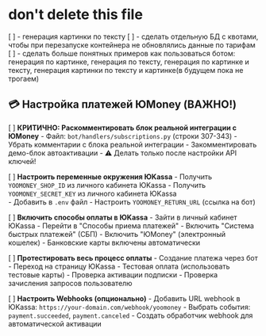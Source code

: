 # don't delete this file


[ ] - генерация картинки по тексту
[ ] - сделать отдельную БД с квотами, чтобы при перезапуске контейнера не обновлялись данные по тарифам
[ ] - сделать больше понятных примеров как пользоваться ботом: генерация по картинке, генерация по тексту, генерация по картинке и тексту, генерация картинки по тексту и картинке(в будущем пока не трогаем)

## 💳 Настройка платежей ЮMoney (ВАЖНО!)

[ ] **КРИТИЧНО: Раскомментировать блок реальной интеграции с ЮMoney**
    - Файл: `bot/handlers/subscriptions.py` (строки 307-343)
    - Убрать комментарии с блока реальной интеграции
    - Закомментировать демо-блок автоактивации
    - ⚠️ Делать только после настройки API ключей!

[ ] **Настроить переменные окружения ЮKassa**
    - Получить `YOOMONEY_SHOP_ID` из личного кабинета ЮKassa
    - Получить `YOOMONEY_SECRET_KEY` из личного кабинета ЮKassa  
    - Добавить в `.env` файл
    - Настроить `YOOMONEY_RETURN_URL` (ссылка на бот)

[ ] **Включить способы оплаты в ЮKassa**
    - Зайти в личный кабинет ЮKassa
    - Перейти в "Способы приема платежей"
    - Включить "Система быстрых платежей" (СБП)
    - Включить "ЮMoney" (электронный кошелек)
    - Банковские карты включены автоматически

[ ] **Протестировать весь процесс оплаты**
    - Создание платежа через бот
    - Переход на страницу ЮKassa
    - Тестовая оплата (использовать тестовые карты)
    - Проверка активации подписки
    - Проверка зачисления запросов пользователю

[ ] **Настроить Webhooks (опционально)**
    - Добавить URL webhook в ЮKassa: `https://your-domain.com/webhook/yoomoney`
    - Выбрать события: `payment.succeeded`, `payment.canceled`
    - Создать обработчик webhook для автоматической активации